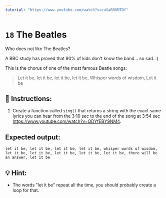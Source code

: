 ```yaml
---
tutorial: "https://www.youtube.com/watch?v=cuSaRROMTDY"
---
```


# `18` The Beatles

Who does not like The Beatles?

A BBC study has proved that 90% of kids don't know the band... so sad. :(

This is the chorus of one of the most famous Beatle songs:

> Let it be, let it be, let it be, let it be, 
> Whisper words of wisdom, 
> Let it be

## 📝 Instructions:

1. Create a function called `sing()` that returns a string with the exact same lyrics you can hear from the 3:10 sec to the end of the song at 3:54 sec https://www.youtube.com/watch?v=QDYfEBY9NM4.

## Expected output: 

`let it be, let it be, let it be, let it be, whisper words of wisdom, let it be, let it be, let it be, let it be, let it be, there will be an answer, let it be`

## 💡 Hint:

+ The words "let it be" repeat all the time, you should probably create a loop for that.